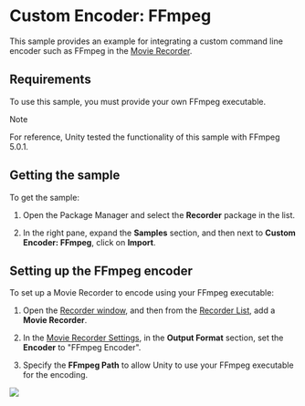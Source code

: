 # Custom Encoder: FFmpeg

This sample provides an example for integrating a custom command line encoder such as FFmpeg in the [Movie Recorder](RecorderMovie.md).

## Requirements

To use this sample, you must provide your own FFmpeg executable.
>[!NOTE]
>For reference, Unity tested the functionality of this sample with FFmpeg 5.0.1.

## Getting the sample

To get the sample:

1. Open the Package Manager and select the **Recorder** package in the list.

2. In the right pane, expand the **Samples** section, and then next to **Custom Encoder: FFmpeg**, click on **Import**.

## Setting up the FFmpeg encoder

To set up a Movie Recorder to encode using your FFmpeg executable:

1. Open the [Recorder window](RecordingRecorderWindow.md), and then from the [Recorder List](RecorderManage.md), add a **Movie Recorder**.

2. In the [Movie Recorder Settings](RecorderMovie.md), in the **Output Format** section, set the **Encoder** to "FFmpeg Encoder".

3. Specify the **FFmpeg Path** to allow Unity to use your FFmpeg executable for the encoding.

  ![](Images/sample-custom-encoder-setup.png)
